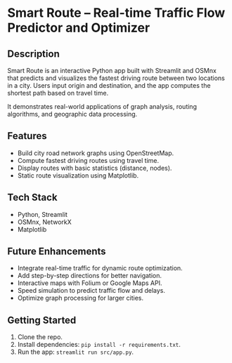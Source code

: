 # Smart Route – Real-time Traffic Flow Predictor and Optimizer

## Description
Smart Route is an interactive Python app built with Streamlit and OSMnx that predicts and visualizes the fastest driving route between two locations in a city. Users input origin and destination, and the app computes the shortest path based on travel time.

It demonstrates real-world applications of graph analysis, routing algorithms, and geographic data processing.

## Features
- Build city road network graphs using OpenStreetMap.
- Compute fastest driving routes using travel time.
- Display routes with basic statistics (distance, nodes).
- Static route visualization using Matplotlib.

## Tech Stack
- Python, Streamlit
- OSMnx, NetworkX
- Matplotlib

## Future Enhancements
- Integrate real-time traffic for dynamic route optimization.
- Add step-by-step directions for better navigation.
- Interactive maps with Folium or Google Maps API.
- Speed simulation to predict traffic flow and delays.
- Optimize graph processing for larger cities.

## Getting Started
1. Clone the repo.
2. Install dependencies: `pip install -r requirements.txt`.
3. Run the app: `streamlit run src/app.py`.
